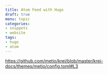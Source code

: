 ```yaml
---
title: Atom Feed with Hugo
draft: true
menu: topic
categories:
- snippets
- website
tags:
- hugo
- atom
---
```


https://github.com/metio/krei/blob/master/krei-docs/themes/metio/config.toml#L3
